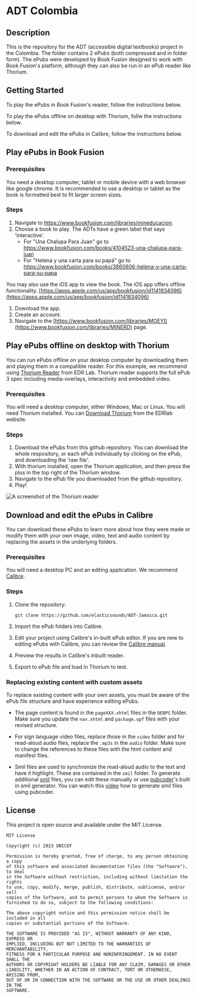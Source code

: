 # ADT Colombia

## Description

This is the repository for the ADT (accessible digital textbooks) project in the Colombia. The folder contains 2 ePubs (both compressed and in folder form). The ePubs were developed by Book Fusion designed to work with Book Fusion's platform, although they can also be run in an ePub reader like Thorium.

## Getting Started

To play the ePubs in Book Fusion's reader, follow the instructions below.

To play the ePubs offline on desktop with Thorium, follw the instructions below.

To download and edit the ePubs in Calibre, follow the instructions below.

## Play ePubs in Book Fusion

### Prerequisites

You need a desktop computer, tablet or mobile device with a web browser like google chrome. It is recommended to use a desktop or tablet as the book is formatted best to fit larger screen sizes.

### Steps

1. Navigate to https://www.bookfusion.com/libraries/mineducacion.
2. Choose a book to play. The ADTs have a green label that says 'interactive'.
   - For "Una Chalupa Para Juan" go to https://www.bookfusion.com/books/4104523-una-chalupa-para-juan 
   - For "Helena y una carta para su papá" go to https://www.bookfusion.com/books/3860806-helena-y-una-carta-para-su-papa

You may also use the iOS app to view the book. The iOS app offers offline functionality.
[https://apps.apple.com/us/app/bookfusion/id1141834096](https://apps.apple.com/us/app/bookfusion/id1141834096) 

1. Download the app.
2. Create an account.
3. Navigate to the [https://www.bookfusion.com/libraries/MOEYI](https://www.bookfusion.com/libraries/MINERD) page.

## Play ePubs offline on desktop with Thorium

You can run ePubs offline on your desktop computer by downloading them and playing them in a compatible reader. For this example, we recommend using [Thorium Reader](https://www.edrlab.org/software/thorium-reader/) from EDR Lab. Thorium reader supports the full ePub 3 spec including media-overlays, interactivity and embedded video.

### Prerequisites

You will need a desktop computer, either Windows, Mac or Linux. You will need Thorium installed. You can [Download Thorium](https://www.edrlab.org/software/thorium-reader/) from the EDRlab website.

### Steps

1. Download the ePubs from this github repository. You can download the whole respository, or each ePub individually by clicking on the ePub, and downloading the 'raw file'.
4. With thorium installed, open the Thorium application, and then press the plus in the top right of the Thorium window.
5. Navigate to the ePub file you downloaded from the github repository.
6. Play!

![A screenshot of the Thorium reader](https://i.imgur.com/j2DlNsK.png)

## Download and edit the ePubs in Calibre

You can download these ePubs to learn more about how they were made or modify them with your own image, video, text and audio content by replacing the assets in the underlying folders.

### Prerequisites

You will need a desktop PC and an editing application. We recommend [Calibre](https://calibre-ebook.com/download).

### Steps

1. Clone the repository:
   ```
   git clone https://github.com/elasticsounds/ADT-Jamaica.git
   ```

2. Import the ePub folders into Calibre.
3. Edit your project using Calibre's in-built ePub editor. If you are new to editing ePubs with Calibre, you can review the [Calibre manual](https://manual.calibre-ebook.com/edit.html).
4. Preview the results in Calibre's inbuilt reader.
5. Export to ePub file and load in Thorium to test.

### Replacing existing content with custom assets

To replace existing content with your own assets, you must be aware of the ePub file structure and have experience editing ePubs. 

- The page content is found in the ```pageXXX.xhtml``` files in the ```OEBPS``` folder. Make sure you update the ```nav.xhtml``` and ```package.opf``` files with your revised structure.
  
- For sign language video files, replace those in the ```video``` folder and for read-aloud audio files, replace the ```.mp3s``` in the ```audio``` folder. Make sure to change the references to these files with the html content and manifest files.
  
- Smil files are used to synchronize the read-aloud audio to the text and have it highlight. These are contained in the ```smil``` folder. To generate additional [smil](https://www.albertopettarin.it/blog/2014/08/02/how-to-create-epub-3-read-aloud-ebooks.html) files, you can edit these manually or use [pubcoder](https://pubcoder.com/)'s built in smil generator. You can watch this [video](https://www.youtube.com/watch?v=lD61p9nOEpo) how to generate smil files using pubcoder.

## License

This project is open source and available under the MIT License.

```
MIT License

Copyright (c) 2023 UNICEF

Permission is hereby granted, free of charge, to any person obtaining a copy
of this software and associated documentation files (the "Software"), to deal
in the Software without restriction, including without limitation the rights
to use, copy, modify, merge, publish, distribute, sublicense, and/or sell
copies of the Software, and to permit persons to whom the Software is
furnished to do so, subject to the following conditions:

The above copyright notice and this permission notice shall be included in all
copies or substantial portions of the Software.

THE SOFTWARE IS PROVIDED "AS IS", WITHOUT WARRANTY OF ANY KIND, EXPRESS OR
IMPLIED, INCLUDING BUT NOT LIMITED TO THE WARRANTIES OF MERCHANTABILITY,
FITNESS FOR A PARTICULAR PURPOSE AND NONINFRINGEMENT. IN NO EVENT SHALL THE
AUTHORS OR COPYRIGHT HOLDERS BE LIABLE FOR ANY CLAIM, DAMAGES OR OTHER
LIABILITY, WHETHER IN AN ACTION OF CONTRACT, TORT OR OTHERWISE, ARISING FROM,
OUT OF OR IN CONNECTION WITH THE SOFTWARE OR THE USE OR OTHER DEALINGS IN THE
SOFTWARE.
```
